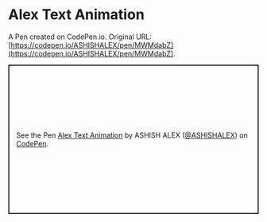 # Alex Text Animation

A Pen created on CodePen.io. Original URL: [https://codepen.io/ASHISHALEX/pen/MWMdabZ](https://codepen.io/ASHISHALEX/pen/MWMdabZ).

<p class="codepen" data-height="300" data-default-tab="html,result" data-slug-hash="MWMdabZ" data-pen-title="Alex Text Animation" data-user="ASHISHALEX" style="height: 300px; box-sizing: border-box; display: flex; align-items: center; justify-content: center; border: 2px solid; margin: 1em 0; padding: 1em;">
  <span>See the Pen <a href="https://codepen.io/ASHISHALEX/pen/MWMdabZ">
  Alex Text Animation</a> by ASHISH ALEX (<a href="https://codepen.io/ASHISHALEX">@ASHISHALEX</a>)
  on <a href="https://codepen.io">CodePen</a>.</span>
</p>
<script async src="https://cpwebassets.codepen.io/assets/embed/ei.js"></script>
